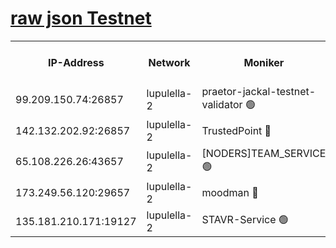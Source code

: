 [raw json Testnet](https://rpc-check.jaclalt.stavr.tech/jaclalt/rpc-jaclalt-result.json)
=

<table><tr><th>IP-Address</th><th>Network</th><th>Moniker</th><th>Latest Block Height</th><th>Earliest Block Height</th><th>Catching Up</th><th>Tx Index</th><th>Voting Power</th><th>Scan Time</th></tr><tr><td>99.209.150.74:26857</td><td>lupulella-2</td><td>praetor-jackal-testnet-validator 🟢</td><td>6587147</td><td>6247155</td><td>False</td><td>on</td><td>0</td><td>2024-02-09T11:48:49.510213196UTC</td></tr><tr><td>142.132.202.92:26857</td><td>lupulella-2</td><td>TrustedPoint 🔴</td><td>6587149</td><td>6282001</td><td>False</td><td>off</td><td>5</td><td>2024-02-09T11:48:58.368157745UTC</td></tr><tr><td>65.108.226.26:43657</td><td>lupulella-2</td><td>[NODERS]TEAM_SERVICE 🟢</td><td>6587149</td><td>6282001</td><td>False</td><td>on</td><td>0</td><td>2024-02-09T11:48:58.801343489UTC</td></tr><tr><td>173.249.56.120:29657</td><td>lupulella-2</td><td>moodman 🔴</td><td>6587149</td><td>6487149</td><td>False</td><td>off</td><td>940134</td><td>2024-02-09T11:48:58.072353747UTC</td></tr><tr><td>135.181.210.171:19127</td><td>lupulella-2</td><td>STAVR-Service 🟢</td><td>6587147</td><td>6587001</td><td>False</td><td>on</td><td>0</td><td>2024-02-09T11:48:48.713814137UTC</td></tr></table>
